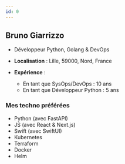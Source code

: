 ```yaml
---
id: 0
---
```


## Bruno Giarrizzo

- Développeur Python, Golang &amp; DevOps
- **Localisation** : Lille, 59000, Nord, France

- **Expérience** :
  - En tant que SysOps/DevOps : 10 ans
  - En tant que Développeur Python : 5 ans

### Mes techno préférées

- Python (avec FastAPI)
- JS (avec React & Next.js)
- Swift (avec SwiftUI)
- Kubernetes
- Terraform
- Docker
- Helm
